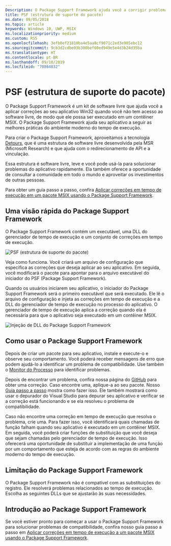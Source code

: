 ```yaml
---
Description: O Package Support Framework ajuda você a corrigir problemas que impedem que seu aplicativo da área de trabalho seja executado em um contêiner MSIX.
title: PSF (estrutura de suporte do pacote)
ms.date: 09/05/2018
ms.topic: article
keywords: Windows 10, UWP, MSIX
ms.localizationpriority: medium
ms.custom: RS5
ms.openlocfilehash: 3efb0ef21810ba4e5aa8cf9071c2ed3e985ebc12
ms.sourcegitcommit: 9cb3d2cdbe03b300bef60ed949e5e4d3b24d35ba
ms.translationtype: HT
ms.contentlocale: pt-BR
ms.lasthandoff: 09/10/2019
ms.locfileid: "70864032"
---
```

# <a name="package-support-framework"></a>PSF (estrutura de suporte do pacote)

O Package Support Framework é um kit de software livre que ajuda você a aplicar correções ao seu aplicativo Win32 quando você não tem acesso ao software livre, de modo que ele possa ser executado em um contêiner MSIX. O Package Support Framework ajuda seu aplicativo a seguir as melhores práticas do ambiente moderno do tempo de execução.

Para criar o Package Support Framework, aproveitamos a tecnologia [Detours](https://www.microsoft.com/en-us/research/project/detours), que é uma estrutura de software livre desenvolvida pela MSR (Microsoft Research) e que ajuda com o redirecionamento de API e a vinculação.

Essa estrutura é software livre, leve e você pode usá-la para solucionar problemas do aplicativo rapidamente. Ela também oferece a oportunidade de consultar a comunidade em todo o mundo e aproveitar os investimentos de outras pessoas.

Para obter um guia passo a passo, confira [Aplicar correções em tempo de execução em um pacote MSIX usando o Package Support Framework](https://docs.microsoft.com/windows/uwp/porting/package-support-framework).

## <a name="a-quick-look-inside-of-the-package-support-framework"></a>Uma visão rápida do Package Support Framework

O Package Support Framework contém um executável, uma DLL do gerenciador de tempo de execução e um conjunto de correções em tempo de execução.

![PSF (estrutura de suporte do pacote)](images/package-support-framework.png)

Veja como funciona. Você criará um arquivo de configuração que especifica as correções que deseja aplicar ao seu aplicativo. Em seguida, você modificará o pacote para apontar para o arquivo executável do iniciador do PSF (Package Support Framework).

Quando os usuários iniciarem seu aplicativo, o iniciador do Package Support Framework será o primeiro executável que será executado. Ele lê o arquivo de configuração e injeta as correções em tempo de execução e a DLL do gerenciador de tempo de execução no processo do aplicativo. O gerenciador de tempo de execução aplica a correção quando ela é necessária para que o aplicativo seja executado em um contêiner MSIX.

![Injeção de DLL do Package Support Framework](images/package-support-framework-2.png)

## <a name="how-to-use-the-package-support-framework"></a>Como usar o Package Support Framework

Depois de criar um pacote para seu aplicativo, instale e execute-o e observe seu comportamento. Você poderá receber mensagens de erro que podem ajudá-lo a identificar um problema de compatibilidade. Use também o [Monitor do Processo](https://docs.microsoft.com/sysinternals/downloads/procmon) para identificar problemas.

Depois de encontrar um problema, confira nossa página do [GitHub](https://github.com/Microsoft/MSIX-PackageSupportFramework/) para obter uma correção. Caso encontre uma, aplique-a ao seu pacote. Nosso [Guia passo a passo](https://docs.microsoft.com/windows/uwp/porting/package-support-framework) mostra como fazer isso. Ele também mostrará como usar o depurador do Visual Studio para depurar seu aplicativo e verificar se a correção está funcionando e se ela resolveu o problema de compatibilidade.

Caso não encontre uma correção em tempo de execução que resolva o problema, crie uma. Para fazer isso, você identificará quais chamadas de função falham quando seu aplicativo é executado em um contêiner MSIX. Em seguida, você poderá criar funções de substituição que você deseja que sejam chamadas pelo gerenciador de tempo de execução. Isso oferecerá uma oportunidade de substituir a implementação de uma função por um comportamento que esteja de acordo com as regras do ambiente moderno do tempo de execução.

## <a name="limitation-of-package-support-framework"></a>Limitação do Package Support Framework 
O Package Support Framework não é compatível com as substituições do registro. Ele resolverá problemas relacionados ao tempo de execução. Escolha as seguintes DLLs que se ajustarão às suas necessidades. 

## <a name="get-started-with-the-package-support-framework"></a>Introdução ao Package Support Framework

Se você estiver pronto para começar a usar o Package Support Framework para solucionar problemas de compatibilidade, confira nosso guia passo a passo em [Aplicar correções em tempo de execução a um pacote MSIX usando o Package Support Framework](https://docs.microsoft.com/windows/uwp/porting/package-support-framework).
